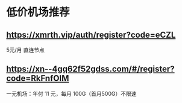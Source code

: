 # 低价机场推荐

## https://xmrth.vip/auth/register?code=eCZL
5元/月 直连节点

## https://xn--4gq62f52gdss.com/#/register?code=RkFnfOIM
一元机场：年付 11 元，每月 100G（首月500G）不限速
